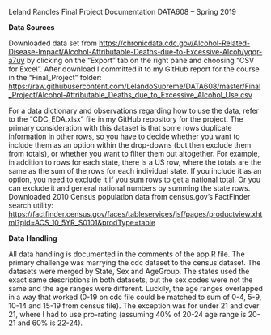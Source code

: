Leland Randles
Final Project Documentation
DATA608 – Spring 2019

<b>Data Sources</b>

Downloaded data set from https://chronicdata.cdc.gov/Alcohol-Related-Disease-Impact/Alcohol-Attributable-Deaths-due-to-Excessive-Alcoh/yqqr-a7uy by clicking on the “Export” tab on the right pane and choosing “CSV for Excel”. After download I committed it to my GitHub report for the course in the “Final_Project” folder: https://raw.githubusercontent.com/LelandoSupreme/DATA608/master/Final_Project/Alcohol-Attributable_Deaths_due_to_Excessive_Alcohol_Use.csv
 


For a data dictionary and observations regarding how to use the data, refer to the “CDC_EDA.xlsx” file in my GitHub repository for the project. The primary consideration with this dataset is that some rows duplicate information in other rows, so you have to decide whether you want to include them as an option within the drop-downs (but then exclude them from totals), or whether you want to filter them out altogether. For example, in addition to rows for each state, there is a US row, where the totals are the same as the sum of the rows for each individual state. If you include it as an option, you need to exclude it if you sum rows to get a national total. Or you can exclude it and general national numbers by summing the state rows.
Downloaded 2010 Census population data from census.gov’s FactFinder search utility: https://factfinder.census.gov/faces/tableservices/jsf/pages/productview.xhtml?pid=ACS_10_5YR_S0101&prodType=table

 


<b>Data Handling</b>

All data handling is documented in the comments of the app.R file. The primary challenge was marrying the cdc dataset to the census dataset. The datasets were merged by State, Sex and AgeGroup. The states used the exact same descriptions in both datasets, but the sex codes were not the same and the age ranges were different. Luckily, the age ranges overlapped in a way that worked (0-19 on cdc file could be matched to sum of 0-4, 5-9, 10-14 and 15-19 from census file). The exception was for under 21 and over 21, where I had to use pro-rating (assuming 40% of 20-24 age range is 20-21 and 60% is 22-24). 

